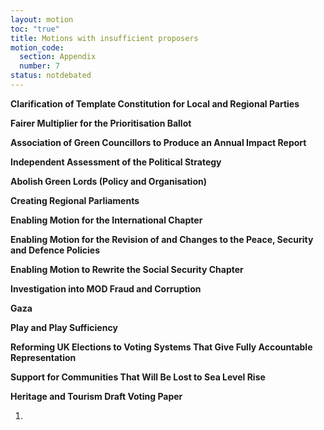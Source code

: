```yaml
---
layout: motion
toc: "true"
title: Motions with insufficient proposers
motion_code:
  section: Appendix
  number: 7
status: notdebated
---
```



**Clarification of Template Constitution for Local and Regional Parties**

**Fairer Multiplier for the Prioritisation Ballot**

**Association of Green Councillors to Produce an Annual Impact Report**

**Independent Assessment of the Political Strategy**

**Abolish Green Lords (Policy and Organisation)**

**Creating Regional Parliaments**

**Enabling Motion for the International Chapter**

**Enabling Motion for the Revision of and Changes to the Peace, Security and Defence Policies**

**Enabling Motion to Rewrite the Social Security Chapter**

**Investigation into MOD Fraud and Corruption**

**Gaza**

**Play and Play Sufficiency**

**Reforming UK Elections to Voting Systems That Give Fully Accountable Representation**

**Support for Communities That Will Be Lost to Sea Level Rise**

**Heritage and Tourism Draft Voting Paper**

1.